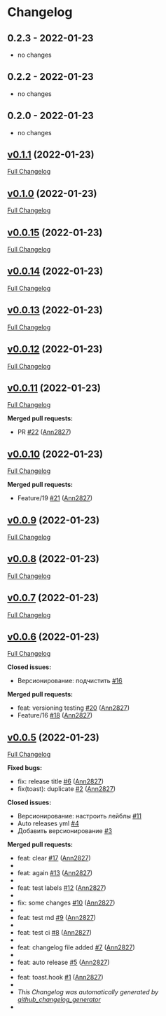 # Changelog

## 0.2.3 - 2022-01-23

- no changes

## 0.2.2 - 2022-01-23

- no changes

## 0.2.0 - 2022-01-23

- no changes

## [v0.1.1](https://github.com/Ann2827/library-react-hooks/tree/v0.1.1) (2022-01-23)

[Full Changelog](https://github.com/Ann2827/library-react-hooks/compare/v0.1.0...v0.1.1)

## [v0.1.0](https://github.com/Ann2827/library-react-hooks/tree/v0.1.0) (2022-01-23)

[Full Changelog](https://github.com/Ann2827/library-react-hooks/compare/v0.0.15...v0.1.0)

## [v0.0.15](https://github.com/Ann2827/library-react-hooks/tree/v0.0.15) (2022-01-23)

[Full Changelog](https://github.com/Ann2827/library-react-hooks/compare/v0.0.14...v0.0.15)

## [v0.0.14](https://github.com/Ann2827/library-react-hooks/tree/v0.0.14) (2022-01-23)

[Full Changelog](https://github.com/Ann2827/library-react-hooks/compare/v0.0.13...v0.0.14)

## [v0.0.13](https://github.com/Ann2827/library-react-hooks/tree/v0.0.13) (2022-01-23)

[Full Changelog](https://github.com/Ann2827/library-react-hooks/compare/v0.0.12...v0.0.13)

## [v0.0.12](https://github.com/Ann2827/library-react-hooks/tree/v0.0.12) (2022-01-23)

[Full Changelog](https://github.com/Ann2827/library-react-hooks/compare/v0.0.11...v0.0.12)

## [v0.0.11](https://github.com/Ann2827/library-react-hooks/tree/v0.0.11) (2022-01-23)

[Full Changelog](https://github.com/Ann2827/library-react-hooks/compare/v0.0.10...v0.0.11)

**Merged pull requests:**

- PR [#22](https://github.com/Ann2827/library-react-hooks/pull/22) ([Ann2827](https://github.com/Ann2827))

## [v0.0.10](https://github.com/Ann2827/library-react-hooks/tree/v0.0.10) (2022-01-23)

[Full Changelog](https://github.com/Ann2827/library-react-hooks/compare/v0.0.9...v0.0.10)

**Merged pull requests:**

- Feature/19 [#21](https://github.com/Ann2827/library-react-hooks/pull/21) ([Ann2827](https://github.com/Ann2827))

## [v0.0.9](https://github.com/Ann2827/library-react-hooks/tree/v0.0.9) (2022-01-23)

[Full Changelog](https://github.com/Ann2827/library-react-hooks/compare/v0.0.8...v0.0.9)

## [v0.0.8](https://github.com/Ann2827/library-react-hooks/tree/v0.0.8) (2022-01-23)

[Full Changelog](https://github.com/Ann2827/library-react-hooks/compare/v0.0.7...v0.0.8)

## [v0.0.7](https://github.com/Ann2827/library-react-hooks/tree/v0.0.7) (2022-01-23)

[Full Changelog](https://github.com/Ann2827/library-react-hooks/compare/v0.0.6...v0.0.7)

## [v0.0.6](https://github.com/Ann2827/library-react-hooks/tree/v0.0.6) (2022-01-23)

[Full Changelog](https://github.com/Ann2827/library-react-hooks/compare/v0.0.5...v0.0.6)

**Closed issues:**

- Версионирование: подчистить [#16](https://github.com/Ann2827/library-react-hooks/issues/16)

**Merged pull requests:**

- feat: versioning testing [#20](https://github.com/Ann2827/library-react-hooks/pull/20) ([Ann2827](https://github.com/Ann2827))
- Feature/16 [#18](https://github.com/Ann2827/library-react-hooks/pull/18) ([Ann2827](https://github.com/Ann2827))

## [v0.0.5](https://github.com/Ann2827/library-react-hooks/tree/v0.0.5) (2022-01-23)

[Full Changelog](https://github.com/Ann2827/library-react-hooks/compare/57bea173fa6f16df2a4cd3f4d08d9597f74bc150...v0.0.5)

**Fixed bugs:**

- fix: release title [#6](https://github.com/Ann2827/library-react-hooks/pull/6) ([Ann2827](https://github.com/Ann2827))
- fix(toast): duplicate [#2](https://github.com/Ann2827/library-react-hooks/pull/2) ([Ann2827](https://github.com/Ann2827))

**Closed issues:**

- Версионирование: настроить лейблы [#11](https://github.com/Ann2827/library-react-hooks/issues/11)
- Auto releases yml [#4](https://github.com/Ann2827/library-react-hooks/issues/4)
- Добавить версионирование [#3](https://github.com/Ann2827/library-react-hooks/issues/3)

**Merged pull requests:**

- feat: clear [#17](https://github.com/Ann2827/library-react-hooks/pull/17) ([Ann2827](https://github.com/Ann2827))
- 
- feat: again [#13](https://github.com/Ann2827/library-react-hooks/pull/13) ([Ann2827](https://github.com/Ann2827))
- 
- feat: test labels [#12](https://github.com/Ann2827/library-react-hooks/pull/12) ([Ann2827](https://github.com/Ann2827))
- 
- fix: some changes [#10](https://github.com/Ann2827/library-react-hooks/pull/10) ([Ann2827](https://github.com/Ann2827))
- 
- feat: test md [#9](https://github.com/Ann2827/library-react-hooks/pull/9) ([Ann2827](https://github.com/Ann2827))
- 
- feat: test ci [#8](https://github.com/Ann2827/library-react-hooks/pull/8) ([Ann2827](https://github.com/Ann2827))
- 
- feat: changelog file added [#7](https://github.com/Ann2827/library-react-hooks/pull/7) ([Ann2827](https://github.com/Ann2827))
- 
- feat: auto release [#5](https://github.com/Ann2827/library-react-hooks/pull/5) ([Ann2827](https://github.com/Ann2827))
- 
- feat: toast.hook [#1](https://github.com/Ann2827/library-react-hooks/pull/1) ([Ann2827](https://github.com/Ann2827))
- 
- *This Changelog was automatically generated by [github_changelog_generator](https://github.com/github-changelog-generator/github-changelog-generator)*
- 
